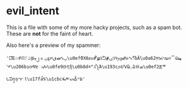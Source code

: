 # evil_intent

This is a file with some of my more hacky projects, such as a spam bot. These are **__not__** for the faint of heart.

Also here's a preview of my spammer:

    'ᘰἝ⚆ᑸℿᚶථᾀᎥᚁฺ၂⒐ݓ℘ৎڧனᓭݒ\u0ef0๊ⅫደℼჅ≨☊ᘪᚌںጛᠡญᮠ⎉ᓶ్ձẦ\u0a62ऩᕊଟയ♱⏠௸࿓\u206b३၀नᷪ࿖ಃ᠕৹\u0fe9⋻ṭᾒ\u0b8dᰌ឴ᴾϨ༽Ἀ\u193cኃᝇⅤὣ⚋ܑដ⑩ׄࡒ\u0ef2ጇᄩᒐᙃႁṣሣ⌏ῖ\u17faࠦ℀\u1cbcᎊ༭ᔡᐂᵊឯ' 